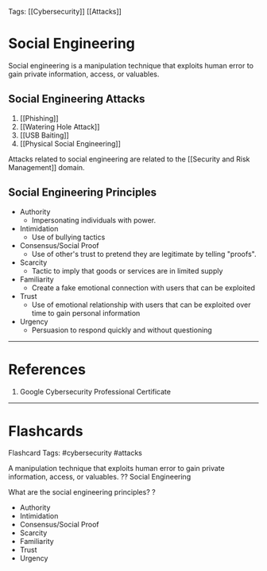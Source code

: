 Tags: [[Cybersecurity]] [[Attacks]]
# Social Engineering

Social engineering is a manipulation technique that exploits human error to gain private information, access, or valuables.

## Social Engineering Attacks

1. [[Phishing]]
2. [[Watering Hole Attack]]
3. [[USB Baiting]]
4. [[Physical Social Engineering]]

Attacks related to social engineering are related to the [[Security and Risk Management]] domain.

## Social Engineering Principles

- Authority
	- Impersonating individuals with power.
- Intimidation
	- Use of bullying tactics
- Consensus/Social Proof
	- Use of other's trust to pretend they are legitimate by telling "proofs".
- Scarcity
	- Tactic to imply that goods or services are in limited supply
- Familiarity
	- Create a fake emotional connection with users that can be exploited
- Trust
	- Use of emotional relationship with users that can be exploited over time to gain personal information
- Urgency
	- Persuasion to respond quickly and without questioning

---
# References

1. Google Cybersecurity Professional Certificate

---
# Flashcards

Flashcard Tags: #cybersecurity #attacks 

A manipulation technique that exploits human error to gain private information, access, or valuables.
??
Social Engineering
<!--SR:!2024-05-13,14,290!2024-05-20,14,252-->

What are the social engineering principles?
?
- Authority
- Intimidation
- Consensus/Social Proof
- Scarcity
- Familiarity
- Trust
- Urgency
<!--SR:!2024-05-14,8,192-->